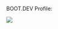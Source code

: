BOOT.DEV Profile:

<p align="left">
  <a href="https://www.boot.dev/u/atafah" target="_blank">
    <img src="https://api.boot.dev/v1/users/public/5f5b8811-5e83-4744-833a-f1dcea42576d/thumbnail" >
  </a>
</p>
